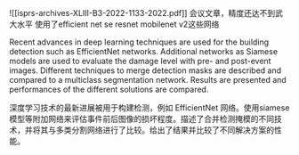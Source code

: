 ![[isprs-archives-XLIII-B3-2022-1133-2022.pdf]]
会议文章，精度还达不到武大水平
使用了efficient net
se resnet
mobilenet v2这些网络

Recent advances in deep learning techniques are used for the building detection such as EfficientNet networks. Additional networks as Siamese models are used to evaluate the damage level with pre- and post-event images. Different techniques to merge detection masks are described and compared to a multiclass segmentation network. Results are presented and performances of the different solutions are compared.

深度学习技术的最新进展被用于构建检测，例如 EfficientNet 网络。使用siamese模型等附加网络来评估事件前后图像的损坏程度。描述了合并检测掩模的不同技术，并将其与多类分割网络进行了比较。给出了结果并比较了不同解决方案的性能。
